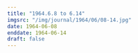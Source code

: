 ```yaml
---
title: "1964.6.8 to 6.14"
imgsrc: "/img/journal/1964/06/08-14.jpg"
date: 1964-06-08
enddate: 1964-06-14
draft: false
---
```


<!-- fix pre-formatted input -->
